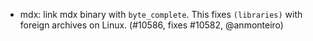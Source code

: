 - mdx: link mdx binary with `byte_complete`. This fixes `(libraries)` with foreign archives on Linux.
  (#10586, fixes #10582, @anmonteiro)
